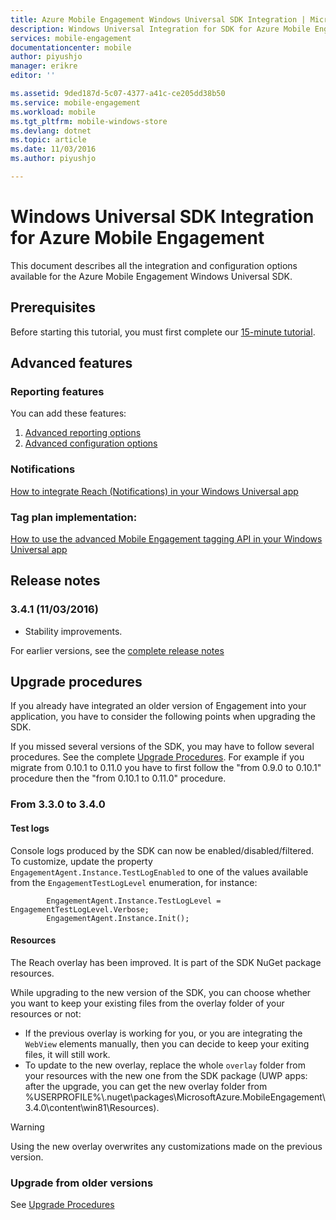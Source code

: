 ```yaml
---
title: Azure Mobile Engagement Windows Universal SDK Integration | Microsoft Docs
description: Windows Universal Integration for SDK for Azure Mobile Engagement
services: mobile-engagement
documentationcenter: mobile
author: piyushjo
manager: erikre
editor: ''

ms.assetid: 9ded187d-5c07-4377-a41c-ce205dd38b50
ms.service: mobile-engagement
ms.workload: mobile
ms.tgt_pltfrm: mobile-windows-store
ms.devlang: dotnet
ms.topic: article
ms.date: 11/03/2016
ms.author: piyushjo

---
```

# Windows Universal SDK Integration for Azure Mobile Engagement
This document describes all the integration and configuration options available for the Azure Mobile Engagement Windows Universal SDK.

## Prerequisites
Before starting this tutorial, you must first complete our [15-minute tutorial](mobile-engagement-windows-store-dotnet-get-started.md).

## Advanced features
### Reporting features
You can add these features:

1. [Advanced reporting options](mobile-engagement-windows-store-advanced-reporting.md)
2. [Advanced configuration options](mobile-engagement-windows-store-advanced-configuration.md)

### Notifications
[How to integrate Reach (Notifications) in your Windows Universal app](mobile-engagement-windows-store-integrate-engagement-reach.md)

### Tag plan implementation:
[How to use the advanced Mobile Engagement tagging API in your Windows Universal app](mobile-engagement-windows-store-use-engagement-api.md)

## Release notes
### 3.4.1 (11/03/2016)

* Stability improvements.

For earlier versions, see the [complete release notes](mobile-engagement-windows-store-release-notes.md)

## Upgrade procedures
If you already have integrated an older version of Engagement into your application, you have to consider the following points when upgrading the SDK.

If you missed several versions of the SDK, you may have to follow several procedures. See the complete [Upgrade Procedures](mobile-engagement-windows-store-upgrade-procedure.md). For example if you migrate from 0.10.1 to 0.11.0 you have to first follow the "from 0.9.0 to 0.10.1" procedure then the "from 0.10.1 to 0.11.0" procedure.

### From 3.3.0 to 3.4.0
#### Test logs
Console logs produced by the SDK can now be enabled/disabled/filtered. To customize, update the property `EngagementAgent.Instance.TestLogEnabled` to one of the values available from the `EngagementTestLogLevel` enumeration, for instance:

            EngagementAgent.Instance.TestLogLevel = EngagementTestLogLevel.Verbose;
            EngagementAgent.Instance.Init();

#### Resources
The Reach overlay has been improved. It is part of the SDK NuGet package resources.

While upgrading to the new version of the SDK, you can choose whether you want to keep your existing files from the overlay folder of your resources or not:

* If the previous overlay is working for you, or you are integrating the `WebView` elements manually, then you can decide to keep your exiting files, it will still work.
* To update to the new overlay, replace the whole `overlay` folder from your resources with the new one from the SDK package
  (UWP apps: after the upgrade, you can get the new overlay folder from %USERPROFILE%\\.nuget\packages\MicrosoftAzure.MobileEngagement\3.4.0\content\win81\Resources).

> [!WARNING]
> Using the new overlay overwrites any customizations made on the previous version.
> 
> 

### Upgrade from older versions
See [Upgrade Procedures](mobile-engagement-windows-store-upgrade-procedure.md)

